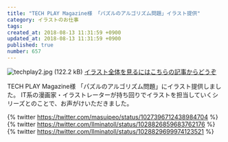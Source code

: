 ```yaml
---
title: "TECH PLAY Magazine様 「パズルのアルゴリズム問題」イラスト提供"
category: イラストのお仕事
tags: 
created_at: 2018-08-13 11:31:59 +0900
updated_at: 2018-08-13 11:31:59 +0900
published: true
number: 657
---
```


![techplay2.jpg (122.2 kB)](https://img.esa.io/uploads/production/attachments/3412/2018/08/13/7092/384cd8ef-11f0-4ca0-9a87-e144b9445c6b.jpg)
[イラスト全体を見るにはこちらの記事からどうぞ](https://techplay.jp/column/328)

TECH PLAY Magazine様 「パズルのアルゴリズム問題」にイラスト提供しました。
IT系の漫画家・イラストレーターが持ち回りでイラストを担当していくシリーズとのことで、お声がけいただきました。

{% twitter https://twitter.com/masuipeo/status/1027396712438984704 %}
{% twitter https://twitter.com/llminatoll/status/1028826859683762176 %}
{% twitter https://twitter.com/llminatoll/status/1028829699974123521 %}
